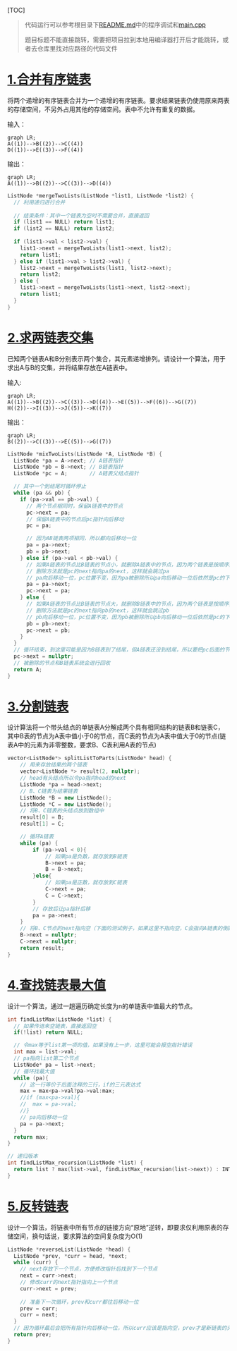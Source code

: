 [TOC]

> 代码运行可以参考根目录下[README.md](../../README.md#程序调试)中的程序调试和[main.cpp](../main.cpp)
>
> 题目标题不能直接跳转，需要把项目拉到本地用编译器打开后才能跳转，或者去仓库里找对应路径的代码文件

# [1.合并有序链表](./2.LinearList/code_question/mergeTwoLists.h)

将两个递增的有序链表合并为一个递增的有序链表。要求结果链表仍使用原来两表的存储空间，不另外占用其他的存储空间。表中不允许有重复的数据。

输入：

```mermaid
graph LR;
A((1))-->B((2))-->C((4))
D((1))-->E((3))-->F((4))
```

输出：

```mermaid
graph LR;
A((1))-->B((2))-->C((3))-->D((4))
```



```c++
ListNode *mergeTwoLists(ListNode *list1, ListNode *list2) {
  // 利用递归进行合并
  
  // 结束条件：其中一个链表为空时不需要合并，直接返回
  if (list1 == NULL) return list1;
  if (list2 == NULL) return list2;
  
  if (list1->val < list2->val) {
    list1->next = mergeTwoLists(list1->next, list2);
    return list1;
  } else if (list1->val > list2->val) {
    list2->next = mergeTwoLists(list1, list2->next);
    return list2;
  } else {
    list1->next = mergeTwoLists(list1->next, list2->next);
    return list1;
  }
}
```



# [2.求两链表交集](./2.LinearList/code_question/getTwoListsDifference.h)

已知两个链表A和B分别表示两个集合，其元素递增排列。请设计一个算法，用于求出A与B的交集，并将结果存放在A链表中。

输入:

```mermaid
graph LR;
A((1))-->B((2))-->C((3))-->D((4))-->E((5))-->F((6))-->G((7))
H((2))-->I((3))-->J((5))-->K((7))
```

输出：

```mermaid
graph LR;
B((2))-->C((3))-->E((5))-->G((7))
```



```c++
ListNode *mixTwoLists(ListNode *A, ListNode *B) {
  ListNode *pa = A->next; // A链表指针
  ListNode *pb = B->next; // B链表指针
  ListNode *pc = A;       // A链表父结点指针

  // 其中一个到结尾时循环停止
  while (pa && pb) {
    if (pa->val == pb->val) {
      // 两个节点相同时，保留A链表中的节点
      pc->next = pa;
      // 保留A链表中的节点后pc指针向后移动
      pc = pa;

      // 因为AB链表两项相同，所以都向后移动一位
      pa = pa->next;
      pb = pb->next;
    } else if (pa->val < pb->val) {
      // 如果A链表的节点比B链表的节点小，就删除A链表中的节点，因为两个链表是按顺序排的，pa后边可能有与pb相同的节点，所以只删除pa
      // 删除方法就是pc的next指向pa的next，这样就会跳过pa
      // pa向后移动一位，pc位置不变，因为pa被删除所以pa向后移动一位后依然是pc的下一位
      pa = pa->next;
      pc->next = pa;
    } else {
      // 如果A链表的节点比B链表的节点大，就删除B链表中的节点，因为两个链表是按顺序排的，pb后边可能有与pa相同的节点，所以只删除pb
      // 删除方法就是pc的next指向pb的next，这样就会跳过pb
      // pb向后移动一位，pc位置不变，因为pb被删除所以pb向后移动一位后依然是pc的下一位
      pb = pb->next;
      pc->next = pb;
    }
  }
  // 循环结束，到这里可能是因为B链表到了结尾，但A链表还没到结尾，所以要把pc后面的节点都删掉，直接让pc的next指向空
  pc->next = nullptr;
  // 被删除的节点和B链表系统会进行回收
  return A;
}
```





# [3.分割链表](./2.LinearList/code_question/splitLinkList.h)

设计算法将一个带头结点的单链表A分解成两个具有相同结构的链表B和链表C，其中B表的节点为A表中值小于0的节点，而C表的节点为A表中值大于0的节点(链表A中的元素为非零整数，要求B、C表利用A表的节点)
```c++
vector<ListNode*> splitListToParts(ListNode* head) {
    // 用来存放结果的两个链表
    vector<ListNode *> result(2, nullptr);
    // head有头结点所以令pa指向head的next
    ListNode *pa = head->next;
    // B、C链表为结果链表
    ListNode *B = new ListNode();
    ListNode *C = new ListNode();
    // 将B、C链表的头结点放到数组中
    result[0] = B;
    result[1] = C;

    // 循环A链表
    while (pa) {
        if (pa->val < 0){
            // 如果pa是负数，就存放到B链表
            B->next = pa;
            B = B->next;
        }else{
            // 如果pa是正数，就存放到C链表
            C->next = pa;
            C = C->next;
        }
        // 存放后让pa指针后移
        pa = pa->next;
    }
    // 将B、C节点的next指向空（下面的测试例子，如果这里不指向空，C会指向A链表的倒数第二项，导致A链表的最后一项也会在C链表中）
    B->next = nullptr;
    C->next = nullptr;
    return result;
}
```

# [4.查找链表最大值](./2.LinearList/code_question/findListMax.h)

设计一个算法，通过一趟遍历确定长度为n的单链表中值最大的节点。

```c++
int findListMax(ListNode *list) {
  // 如果传进来空链表，直接返回空
  if(!list) return NULL;

  // 令max等于list第一项的值，如果没有上一步，这里可能会报空指针错误
  int max = list->val;
  // pa指向list第二个节点
  ListNode* pa = list->next;
  // 循环找最大值
  while (pa){
    // 这一行等价于后面注释的三行，if的三元表达式
    max = max<pa->val?pa->val:max;
    //if (max<pa->val){
    //  max = pa->val;
    //}
    // pa向后移动一位
    pa = pa->next;
  }
  return max;
}
```

```c++
// 递归版本
int findListMax_recursion(ListNode *list) {
  return list ? max(list->val, findListMax_recursion(list->next)) : INT_MIN;
}
```



# [5.反转链表](./2.LinearList/code_question/reverseList.h)

设计一个算法，将链表中所有节点的链接方向“原地”逆转，即要求仅利用原表的存储空间，换句话说，要求算法的空间复杂度为O(1)

```c++
ListNode *reverseList(ListNode *head) {
  ListNode *prev, *curr = head, *next;
  while (curr) {
    // next存放下一个节点，方便修改指针后找到下一个节点
    next = curr->next;
    // 修改curr的next指针指向上一个节点
    curr->next = prev;
    
    // 准备下一次循环，prev和curr都往后移动一位
    prev = curr;
    curr = next;
  }
  // 因为循环最后会把所有指针向后移动一位，所以curr应该是指向空，prev才是新链表的头结点
  return prev;
}
```

